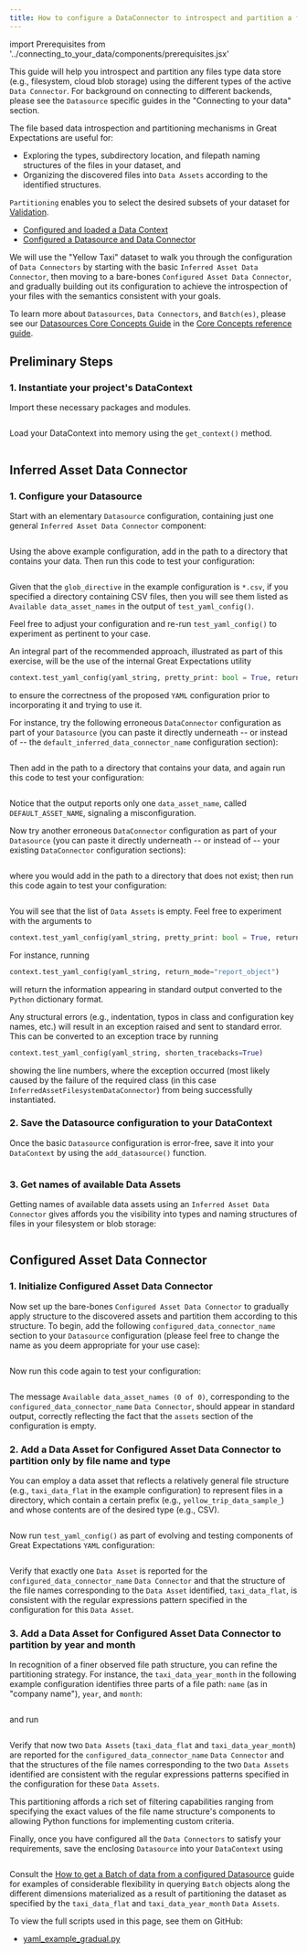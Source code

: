 ```yaml
---
title: How to configure a DataConnector to introspect and partition a file system or blob store
---
```

import Prerequisites from '../connecting_to_your_data/components/prerequisites.jsx'

This guide will help you introspect and partition any files type data store (e.g., filesystem, cloud blob storage) using
the different types of the active `Data Connector`.  For background on connecting to different backends, please see the
`Datasource` specific guides in the "Connecting to your data" section.

The file based data introspection and partitioning mechanisms in Great Expectations are useful for:
- Exploring the types, subdirectory location, and filepath naming structures of the files in your dataset, and
- Organizing the discovered files into `Data Assets` according to the identified structures.

`Partitioning` enables you to select the desired subsets of your dataset for [Validation](/docs/reference/validation).

<Prerequisites>

- [Configured and loaded a Data Context](../../tutorials/getting_started/initialize_a_data_context.md)
- [Configured a Datasource and Data Connector](../../reference/datasources.md)
  
</Prerequisites>

We will use the "Yellow Taxi" dataset to walk you through the configuration of `Data Connectors` by starting with the
basic `Inferred Asset Data Connector`, then moving to a bare-bones `Configured Asset Data Connector`, and gradually
building out its configuration to achieve the introspection of your files with the semantics consistent with your goals.

To learn more about `Datasources`, `Data Connectors`, and `Batch(es)`, please see our [Datasources Core Concepts Guide](../../reference/datasources.md) in the [Core Concepts reference guide](../../reference/core_concepts.md).

## Preliminary Steps

### 1. Instantiate your project's DataContext

Import these necessary packages and modules.

```python file=../../../tests/integration/docusaurus/connecting_to_your_data/how_to_introspect_and_partition_your_data/files/yaml_example_gradual.py#L1-L5
```

Load your DataContext into memory using the `get_context()` method.

```python file=../../../tests/integration/docusaurus/connecting_to_your_data/how_to_introspect_and_partition_your_data/files/yaml_example_gradual.py#L7
```

## Inferred Asset Data Connector

### 1. Configure your Datasource

Start with an elementary `Datasource` configuration, containing just one general `Inferred Asset Data Connector`
component:

```python file=../../../tests/integration/docusaurus/connecting_to_your_data/how_to_introspect_and_partition_your_data/files/yaml_example_gradual.py#L9-L25
```

Using the above example configuration, add in the path to a directory that contains your data.  Then run this code to
test your configuration:

```python file=../../../tests/integration/docusaurus/connecting_to_your_data/how_to_introspect_and_partition_your_data/files/yaml_example_gradual.py#L33
```

Given that the `glob_directive` in the example configuration is `*.csv`, if you specified a directory containing CSV
files, then you will see them listed as `Available data_asset_names` in the output of `test_yaml_config()`.

Feel free to adjust your configuration and re-run `test_yaml_config()` to experiment as pertinent to your case.

An integral part of the recommended approach, illustrated as part of this exercise, will be the use of the internal
Great Expectations utility

```python
context.test_yaml_config(yaml_string, pretty_print: bool = True, return_mode: str = "instantiated_class", shorten_tracebacks: bool = False)
```

to ensure the correctness of the proposed `YAML` configuration prior to incorporating it and trying to use it.

For instance, try the following erroneous `DataConnector` configuration as part of your `Datasource` (you can
paste it directly underneath -- or instead of -- the `default_inferred_data_connector_name` configuration section):

```python file=../../../tests/integration/docusaurus/connecting_to_your_data/how_to_introspect_and_partition_your_data/files/yaml_example_gradual.py#L35-L44
```

Then add in the path to a directory that contains your data, and again run this code to test your configuration:

```python file=../../../tests/integration/docusaurus/connecting_to_your_data/how_to_introspect_and_partition_your_data/files/yaml_example_gradual.py#L33
```

Notice that the output reports only one `data_asset_name`, called `DEFAULT_ASSET_NAME`, signaling a misconfiguration.

Now try another erroneous `DataConnector` configuration as part of your `Datasource` (you can paste it directly
underneath -- or instead of -- your existing `DataConnector` configuration sections):

```python file=../../../tests/integration/docusaurus/connecting_to_your_data/how_to_introspect_and_partition_your_data/files/yaml_example_gradual.py#L79-L88
```

where you would add in the path to a directory that does not exist; then run this code again to test your configuration:

```python file=../../../tests/integration/docusaurus/connecting_to_your_data/how_to_introspect_and_partition_your_data/files/yaml_example_gradual.py#L33
```

You will see that the list of `Data Assets` is empty.  Feel free to experiment with the arguments to

```python
context.test_yaml_config(yaml_string, pretty_print: bool = True, return_mode: str = "instantiated_class", shorten_tracebacks: bool = False)
```

For instance, running

```python
context.test_yaml_config(yaml_string, return_mode="report_object")
```

will return the information appearing in standard output converted to the `Python` dictionary format.

Any structural errors (e.g., indentation, typos in class and configuration key names, etc.) will result in an exception
raised and sent to standard error.  This can be converted to an exception trace by running

```python
context.test_yaml_config(yaml_string, shorten_tracebacks=True)
```

showing the line numbers, where the exception occurred (most likely caused by the failure of the required class (in this
case `InferredAssetFilesystemDataConnector`) from being successfully instantiated.

### 2. Save the Datasource configuration to your DataContext

Once the basic `Datasource` configuration is error-free, save it into your `DataContext` by using the `add_datasource()`
function.

```python file=../../../tests/integration/docusaurus/connecting_to_your_data/how_to_introspect_and_partition_your_data/files/yaml_example_gradual.py#L125
```

### 3. Get names of available Data Assets
 
Getting names of available data assets using an `Inferred Asset Data Connector` gives affords you the visibility into
types and naming structures of files in your filesystem or blob storage:

```python file=../../../tests/integration/docusaurus/connecting_to_your_data/how_to_introspect_and_partition_your_data/files/yaml_example_gradual.py#L126-L133
```

## Configured Asset Data Connector

### 1. Initialize Configured Asset Data Connector

Now set up the bare-bones `Configured Asset Data Connector` to gradually apply structure to the discovered assets and
partition them according to this structure.  To begin, add the following `configured_data_connector_name` section to
your `Datasource` configuration (please feel free to change the name as you deem appropriate for your use case):

```python file=../../../tests/integration/docusaurus/connecting_to_your_data/how_to_introspect_and_partition_your_data/files/yaml_example_gradual.py#L135-L145
```

Now run this code again to test your configuration:

```python file=../../../tests/integration/docusaurus/connecting_to_your_data/how_to_introspect_and_partition_your_data/files/yaml_example_gradual.py#L33
```

The message `Available data_asset_names (0 of 0)`, corresponding to the `configured_data_connector_name` `Data
Connector`, should appear in standard output, correctly reflecting the fact that the `assets` section of the
configuration is empty.

### 2. Add a Data Asset for Configured Asset Data Connector to partition only by file name and type

You can employ a data asset that reflects a relatively general file structure (e.g., `taxi_data_flat` in the example
configuration) to represent files in a directory, which contain a certain prefix (e.g., `yellow_trip_data_sample_`) and
whose contents are of the desired type (e.g., CSV).

```python file=../../../tests/integration/docusaurus/connecting_to_your_data/how_to_introspect_and_partition_your_data/files/yaml_example_gradual.py#L179-L194
```

Now run `test_yaml_config()` as part of evolving and testing components of Great Expectations `YAML` configuration:

```python file=../../../tests/integration/docusaurus/connecting_to_your_data/how_to_introspect_and_partition_your_data/files/yaml_example_gradual.py#L33
```

Verify that exactly one `Data Asset` is reported for the `configured_data_connector_name` `Data Connector` and that the
structure of the file names corresponding to the `Data Asset` identified, `taxi_data_flat`, is consistent with the
regular expressions pattern specified in the configuration for this `Data Asset`.

### 3. Add a Data Asset for Configured Asset Data Connector to partition by year and month

In recognition of a finer observed file path structure, you can refine the partitioning strategy.  For instance, the
`taxi_data_year_month` in the following example configuration identifies three parts of a file path: `name` (as in
"company name"), `year`, and `month`:

```python file=../../../tests/integration/docusaurus/connecting_to_your_data/how_to_introspect_and_partition_your_data/files/yaml_example_gradual.py#L242-L264
```

and run

```python file=../../../tests/integration/docusaurus/connecting_to_your_data/how_to_introspect_and_partition_your_data/files/yaml_example_gradual.py#L33
```

Verify that now two `Data Assets` (`taxi_data_flat` and `taxi_data_year_month`) are reported for the
`configured_data_connector_name` `Data Connector` and that the structures of the file names corresponding to the two
`Data Assets` identified are consistent with the regular expressions patterns specified in the configuration for these
`Data Assets`.

This partitioning affords a rich set of filtering capabilities ranging from specifying the
exact values of the file name structure's components to allowing Python functions for implementing custom criteria.

Finally, once you have configured all the `Data Connectors` to satisfy your requirements, save the enclosing
`Datasource` into your `DataContext` using

```python file=../../../tests/integration/docusaurus/connecting_to_your_data/how_to_introspect_and_partition_your_data/files/yaml_example_gradual.py#L125
```

Consult the
[How to get a Batch of data from a configured Datasource](./how_to_get_a_batch_of_data_from_a_configured_datasource.md)
guide for examples of considerable flexibility in querying `Batch` objects along the different dimensions materialized
as a result of partitioning the dataset as specified by the `taxi_data_flat` and `taxi_data_year_month` `Data Assets`.


To view the full scripts used in this page, see them on GitHub:

- [yaml_example_gradual.py](https://github.com/great-expectations/great_expectations/blob/develop/tests/integration/docusaurus/connecting_to_your_data/how_to_introspect_and_partition_your_data/files/yaml_example_gradual.py)
